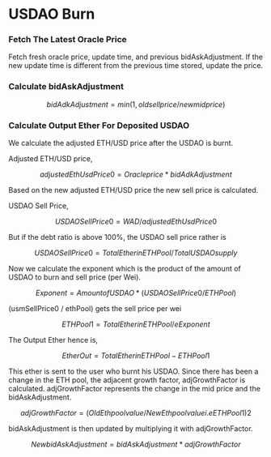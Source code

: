 # USDAO Burn

### Fetch The Latest Oracle Price

Fetch fresh oracle price, update time, and previous bidAskAdjustment. If the new update time is different from the previous time stored, update the price.

### Calculate bidAskAdjustment

$$
bidAdkAdjustment = min(1, old sell price / new mid price)
$$

### Calculate Output Ether For Deposited USDAO

We calculate the adjusted ETH/USD price after the USDAO is burnt.

Adjusted ETH/USD price,

$$
adjustedEthUsdPrice0 = Oracle price * bidAdkAdjustment
$$

Based on the new adjusted ETH/USD price the new sell price is calculated.

USDAO Sell Price,

$$
USDAOSellPrice0 = WAD / adjustedEthUsdPrice0
$$

But if the debt ratio is above 100%, the USDAO sell price rather is

$$
USDAOSellPrice0 = Total Ether in ETH Pool / Total USDAO supply
$$

Now we calculate the exponent which is the product of the amount of USDAO to burn and sell price \(per Wei\).

$$
Exponent = Amount of USDAO * (USDAOSellPrice0 / ETHPool)
$$

\(usmSellPrice0 / ethPool\) gets the sell price per wei

$$
ETHPool 1 = Total Ether in ETH Pool / eExponent
$$

The Output Ether hence is,

$$
Ether Out = Total Ether in ETH Pool - ETHPool1
$$

This ether is sent to the user who burnt his USDAO. Since there has been a change in the ETH pool, the adjacent growth factor, adjGrowthFactor is calculated. adjGrowthFactor represents the change in the mid price and the bidAskAdjustment.

$$
adjGrowthFactor = (Old Eth pool value / New Eth pool value i.e
ETHPool1)2
$$

bidAskAdjustment is then updated by multiplying it with adjGrowthFactor.

$$
New bidAskAdjustment = bidAskAdjustment * adjGrowthFactor
$$



